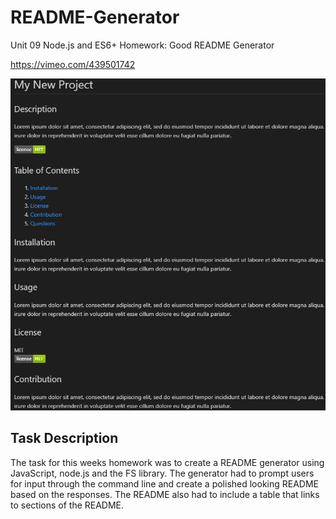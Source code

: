 # README-Generator
Unit 09 Node.js and ES6+ Homework: Good README Generator

https://vimeo.com/439501742

![Example of Generated Readme](Assets/Generated-README-Example.png)

## Task Description

The task for this weeks homework was to create a README generator using JavaScript, node.js and the FS library. The generator had to prompt users for input through the command line and create a polished looking README based on the responses. The README also had to include a table that links to sections of the README.

